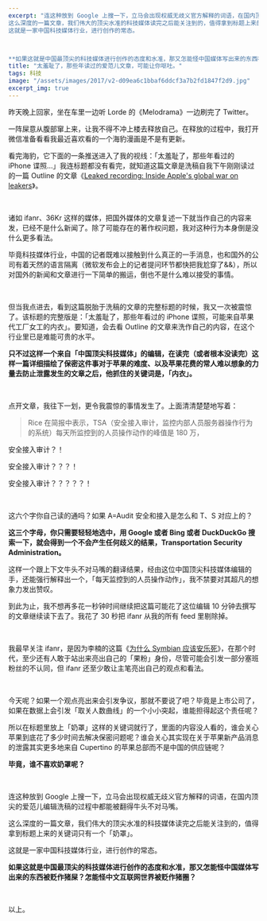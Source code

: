 ```yaml
---
excerpt: "连这种放到 Google 上搜一下，立马会出现权威无歧义官方解释的词语，在国内顶尖的爱范儿编辑洗稿的过程中都能被翻得牛头不对马嘴。<br>
这么深度的一篇文章，我们伟大的顶尖水准的科技媒体读完之后能关注到的，值得拿到标题上来的关键词只有一个「奶罩」。<br>
这就是一家中国科技媒体行业，进行创作的常态。



**如果这就是中国最顶尖的科技媒体进行创作的态度和水准，那又怎能怪中国媒体写出来的东西被贬作猪屎？怎能怪中文互联网世界被贬作猪圈？**"
title: "太羞耻了，那些年读过的爱范儿文章，可能让你呕吐。"
tags: 科技
image: "/assets/images/2017/v2-d09ea6c1bbaf6ddcf3a7b2fd1847f2d9.jpg"
excerpt_img: true
---
```


昨天晚上回家，坐在车里一边听 Lorde 的《Melodrama》一边刷完了 Twitter。  

一阵屎意从腹部窜上来，让我不得不冲上楼去释放自己。在释放的过程中，我打开微信准备看看我最近喜欢看的一个海豹漫画是不是有更新。  

看完海豹，它下面的一条推送进入了我的视线：「太羞耻了，那些年看过的 iPhone 谍照…」我连标题都没有看完，就知道这篇文章是洗稿自我下午刚刚读过的一篇 Outline 的文章《[Leaked recording: Inside Apple's global war on leakers](https://link.zhihu.com/?target=https%3A//theoutline.com/post/1766/leaked-recording-inside-apple-s-global-war-on-leakers)》。

<br>

诸如 ifanr、36Kr 这样的媒体，把国外媒体的文章复述一下就当作自己的内容来发，已经不是什么新闻了。除了可能存在的著作权问题，我对这种行为本身倒是没什么更多看法。  

毕竟科技媒体行业，中国的记者既难以接触到什么真正的一手消息，也和国外的公司有着天然的语言隔离（微软发布会上的记者提问环节都快把我尬穿了&&），所以对国外的新闻和文章进行一下简单的搬运，倒也不是什么难以接受的事情。

<br>

但当我点进去，看到这篇脱胎于洗稿的文章的完整标题的时候，我又一次被震惊了。该标题的完整版是：「太羞耻了，那些年看过的 iPhone 谍照，可能来自苹果代工厂女工的内衣」。要知道，会去看 Outline 的文章来洗作自己的内容，在这个行业里已是难能可贵的水平。

**只不过这样一个来自「中国顶尖科技媒体」的编辑，在读完（或者根本没读完）这样一篇详细描绘了保密这件事对于苹果的难度、以及苹果花费的常人难以想象的力量去防止泄露发生的文章之后，他抓住的关键词是，「内衣」。**

<br>

点开文章，我往下一划，更令我震惊的事情发生了。上面清清楚楚地写着：

> Rice 在简报中表示，TSA（安全接入审计，监控内部人员服务器操作行为的系统）每天所监控到的人员操作动作的峰值是 180 万，

安全接入审计？！  

安全接入审计？？？！  

安全接入审计？？？？？！

<br>

这六个字你自己读的通吗？如果 A=Audit 安全和接入是怎么和 T、S 对应上的？  

**这三个字母，你只需要轻轻地选中，用 Google 或者 Bing 或者 DuckDuckGo 搜索一下，就会得到一个不会产生任何歧义的结果，Transportation Security Administration。**

这样一个跟上下文牛头不对马嘴的翻译结果，经由这位中国顶尖科技媒体编辑的手，还能强行解释出一个，「每天监控到的人员操作动作」，我不禁要对其超凡的想象力发出赞叹。

到此为止，我不想再多花一秒钟时间继续把这篇可能花了这位编辑 10 分钟去撰写的文章继续读下去了。我花了 30 秒把 ifanr 从我的所有 feed 里剔除掉。

<br>

我最早关注 ifanr，是因为李楠的这篇《[为什么 Symbian 应该安乐死](https://link.zhihu.com/?target=http%3A//www.ifanr.com/16151)》，在那个时代，至少还有人敢于站出来亮出自己的「果粉」身份，尽管可能会引发一部分塞班粉丝的不认同，但 ifanr 还至少敢让主笔亮出自己的观点和看法。

<br>

今天呢？如果一个观点亮出来会引发争议，那就不要说了吧？毕竟是上市公司了，如果在数据上会引发「取关人数曲线」的一个小小突起，谁能担得起这个责任呢？  

所以在标题里放上「奶罩」这样的关键词就行了，里面的内容没人看的，谁会关心苹果到底花了多少时间去解决保密问题呢？谁会关心其实现在关于苹果新产品消息的泄露其实更多地来自 Cupertino 的苹果总部而不是中国的供应链呢？  

**毕竟，谁不喜欢奶罩呢？**

<br>

连这种放到 Google 上搜一下，立马会出现权威无歧义官方解释的词语，在国内顶尖的爱范儿编辑洗稿的过程中都能被翻得牛头不对马嘴。  

这么深度的一篇文章，我们伟大的顶尖水准的科技媒体读完之后能关注到的，值得拿到标题上来的关键词只有一个「奶罩」。  

这就是一家中国科技媒体行业，进行创作的常态。

**如果这就是中国最顶尖的科技媒体进行创作的态度和水准，那又怎能怪中国媒体写出来的东西被贬作猪屎？怎能怪中文互联网世界被贬作猪圈？**

<br>

以上。
